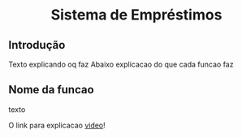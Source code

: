 <h1 align="center">
  <p align="center">Sistema de Empréstimos</p>
</h1>

## Introdução

Texto explicando oq faz
Abaixo explicacao do que cada funcao faz

## Nome da funcao
texto

O link para explicacao [video](https://drive.google.com/file/d/1Ztoe9-VrlrEgVhduMc-cFGxXrpl-Zl2X/view?usp=sharing)!

